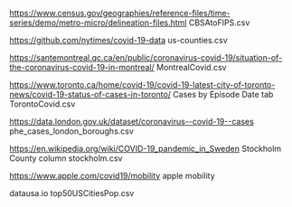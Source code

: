 



https://www.census.gov/geographies/reference-files/time-series/demo/metro-micro/delineation-files.html
CBSAtoFIPS.csv

https://github.com/nytimes/covid-19-data
us-counties.csv

https://santemontreal.qc.ca/en/public/coronavirus-covid-19/situation-of-the-coronavirus-covid-19-in-montreal/
MontrealCovid.csv

https://www.toronto.ca/home/covid-19/covid-19-latest-city-of-toronto-news/covid-19-status-of-cases-in-toronto/
Cases by Episode Date tab
TorontoCovid.csv

https://data.london.gov.uk/dataset/coronavirus--covid-19--cases
phe_cases_london_boroughs.csv

https://en.wikipedia.org/wiki/COVID-19_pandemic_in_Sweden
Stockholm County column
stockholm.csv

https://www.apple.com/covid19/mobility
apple mobility

datausa.io
top50USCitiesPop.csv